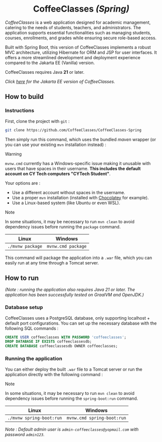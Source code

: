 <div align="center">
	<h1>CoffeeClasses <i>(Spring)</i></h1>
</div>

*CoffeeClasses* is a web application designed for academic management, catering to the needs of students, teachers, and administrators. The application supports essential functionalities such as managing students, courses, enrollments, and grades while ensuring secure role-based access.

Built with Spring Boot, this version of CoffeeClasses implements a robust MVC architecture, utilizing Hibernate for ORM and JSP for user interfaces. It offers a more streamlined development and deployment experience compared to the Jakarta EE (Vanilla) version.

CoffeeClasses requires Java **21** or later.

*Click [here](https://github.com/CoffeeClasses/CoffeeClasses-Vanilla) for the Jakarta EE version of CoffeeClasses.*

## How to build

### Instructions

First, clone the project with `git` :

```bash
git clone https://github.com/CoffeeClasses/CoffeeClasses-Spring
```

Then simply run this command, which uses the bundled *maven* wrapper (or you can use your existing `mvn` installation instead) :

> [!WARNING]
>
> `mvnw.cmd` currently has a Windows-specific issue making it unusable with users that have spaces in their username. **This includes the default account on CY Tech computers "CYTech Student"**.
>
> Your options are :
> - Use a different account without spaces in the username.
> - Use a proper `mvn` installation (installed with [Chocolatey](https://chocolatey.org/) for example).
> - Use a Linux-based system (like Ubuntu or even WSL).

> [!NOTE]
> In some situations, it may be necessary to run `mvn clean` to avoid dependency issues before running the `package` command.

| Linux | Windows |
| --- | --- | 
| ```./mvnw package``` | ```mvnw.cmd package``` |

This command will package the application into a `.war` file, which you can easily run at any time through a Tomcat server.

## How to run

*(Note : running the application also requires Java 21 or later. The application has been successfully tested on GraalVM and OpenJDK.)*

### Database setup

CoffeeClasses uses a PostgreSQL database, only supporting localhost + default port configurations. You can set up the necessary database with the following SQL commands :

```sql
CREATE USER coffeeclasses WITH PASSWORD 'coffeeclasses';
DROP DATABASE IF EXISTS coffeeclassesdb;
CREATE DATABASE coffeeclassesdb OWNER coffeeclasses;
```

### Running the application

You can either deploy the built `.war` file to a Tomcat server or run the application directly with the following command :

> [!NOTE]
> In some situations, it may be necessary to run `mvn clean` to avoid dependency issues before running the `spring-boot:run` command.

| Linux | Windows |
| --- | --- | 
| ```./mvnw spring-boot:run``` | ```mvnw.cmd spring-boot:run``` |

*Note : Default admin user is `admin-coffeeclasses@yopmail.com` with password `admin123`.*
